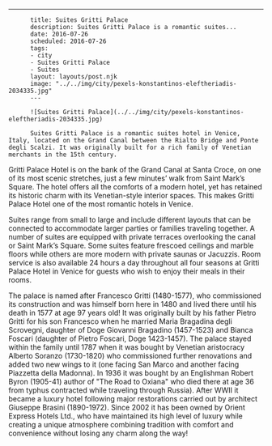 ---
          title: Suites Gritti Palace
          description: Suites Gritti Palace is a romantic suites...
          date: 2016-07-26
          scheduled: 2016-07-26
          tags:
          - city
          - Suites Gritti Palace
          - Suites
          layout: layouts/post.njk
          image: "../../img/city/pexels-konstantinos-eleftheriadis-2034335.jpg"
          ---
          
          ![Suites Gritti Palace](../../img/city/pexels-konstantinos-eleftheriadis-2034335.jpg)
          
          Suites Gritti Palace is a romantic suites hotel in Venice, Italy, located on the Grand Canal between the Rialto Bridge and Ponte degli Scalzi. It was originally built for a rich family of Venetian merchants in the 15th century.

Gritti Palace Hotel is on the bank of the Grand Canal at Santa Croce, on one of its most scenic stretches, just a few minutes’ walk from Saint Mark’s Square. The hotel offers all the comforts of a modern hotel, yet has retained its historic charm with its Venetian-style interior spaces. This makes Gritti Palace Hotel one of the most romantic hotels in Venice.

Suites range from small to large and include different layouts that can be connected to accommodate larger parties or families traveling together. A number of suites are equipped with private terraces overlooking the canal or Saint Mark’s Square. Some suites feature frescoed ceilings and marble floors while others are more modern with private saunas or Jacuzzis. Room service is also available 24 hours a day throughout all four seasons at Gritti Palace Hotel in Venice for guests who wish to enjoy their meals in their rooms.

The palace is named after Francesco Gritti (1480-1577), who commissioned its construction and was himself born here in 1480 and lived there until his death in 1577 at age 97 years old! It was originally built by his father Pietro Gritti for his son Francesco when he married Maria Bragadina degli Scrovegni, daughter of Doge Giovanni Bragadino (1457-1523) and Bianca Foscari (daughter of Pietro Foscari, Doge 1423-1457). The palace stayed within the family until 1787 when it was bought by Venetian aristocracy Alberto Soranzo (1730-1820) who commissioned further renovations and added two new wings to it (one facing San Marco and another facing Piazzetta della Madonna). In 1936 it was bought by an Englishman Robert Byron (1905-41) author of "The Road to Oxiana" who died there at age 36 from typhus contracted while traveling through Russia). After WWII it became a luxury hotel following major restorations carried out by architect Giuseppe Brasini (1890-1972). Since 2002 it has been owned by Orient Express Hotels Ltd., who have maintained its high level of luxury while creating a unique atmosphere combining tradition with comfort and convenience without losing any charm along the way!